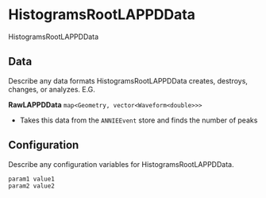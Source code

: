 # HistogramsRootLAPPDData

HistogramsRootLAPPDData

## Data

Describe any data formats HistogramsRootLAPPDData creates, destroys, changes, or analyzes. E.G.

**RawLAPPDData** `map<Geometry, vector<Waveform<double>>>`
* Takes this data from the `ANNIEEvent` store and finds the number of peaks

## Configuration

Describe any configuration variables for HistogramsRootLAPPDData.

```
param1 value1
param2 value2
```

